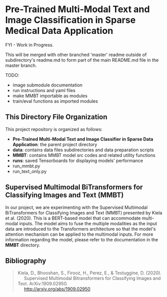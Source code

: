 # Pre-Trained Multi-Modal Text and Image Classification in Sparse Medical Data Application

FYI - Work in Progress.

This will be merged with other branched 'master' readme outside of subdirectory's readme.md to form part of the main
README.md file in the master branch.

TODO:

* image submodule documentation
* run instructions and yaml files
* make MMBT importable as modules
* train/eval functions as imported modules

## This Directory File Organization

This project repository is organized as follows:

* **Pre-Trained Multi-Modal Text and Image Classifier in Sparse Data Application**: the parent project directory
* **data**: contains data files subdirectories and data preparation scripts
* **MMBT**: contains MMBT model src codes and related utility functions
* **runs**: saved Tensorboards for displaying models' performance 
* run_mmbt.py
* run_text_only.py

## Supervised Multimodal BiTransformers for Classifying Images and Text (MMBT)

In our project, we are experimenting with the Supervised Multimodal BiTransformers for Classifying Images and Text
(MMBT) presented by Kiela et al. (2020). This is a BERT-based model that can accommodate multi-modal inputs.
The model aims to fuse the multiple modalities as the input data are introduced to the Transformers
architecture so that the model's attention mechanism can be applied to the multimodal inputs. For more information
regarding the model, please refer to the documentation in the **MMBT** directory.

## Bibliography

>Kiela, D., Bhooshan, S., Firooz, H., Perez, E., & Testuggine, D. (2020).     
> &nbsp;&nbsp;&nbsp;&nbsp;&nbsp;Supervised Multimodal Bitransformers for Classifying Images and Text. ArXiv:1909.02950.  
> &nbsp;&nbsp;&nbsp;&nbsp;&nbsp;http://arxiv.org/abs/1909.02950  